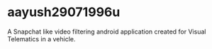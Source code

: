 # aayush29071996u
A Snapchat like video filtering android application created for Visual Telematics in a vehicle.
